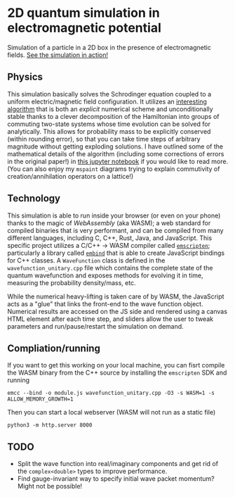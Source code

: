 # 2D quantum simulation in electromagnetic potential

Simulation of a particle in a 2D box in the presence of electromagnetic fields. [See the simulation in action!](https://ecotner.github.io/visualizations/quantum/2d_square_well/)

## Physics
This simulation basically solves the Schrodinger equation coupled to a uniform electric/magnetic field configuration.
It utilizes an [interesting algorithm](https://aip.scitation.org/doi/pdf/10.1063/1.168483) that is both an _explicit_ numerical scheme and unconditionally stable thanks to a clever decomposition of the Hamiltonian into groups of commuting two-state systems whose time evolution can be solved for analytically.
This allows for probability mass to be explicitly conserved (within rounding error), so that you can take time steps of arbitrary magnitude without getting exploding solutions.
I have outlined some of the mathematical details of the algorithm (including some corrections of errors in the original paper!) in [this jupyter notebook](math.ipynb) if you would like to read more.
(You can also enjoy my `mspaint` diagrams trying to explain commutivity of creation/annihilation operators on a lattice!)

## Technology
This simulation is able to run inside your browser (or even on your phone) thanks to the magic of _WebAssembly_ (aka WASM); a web standard for compiled binaries that is very performant, and can be compiled from many different languages, including C, C++, Rust, Java, and JavaScript.
This specific project utilizes a C/C++ -> WASM compiler called [`emscripten`](https://emscripten.org/index.html); particularly a library called [`embind`](https://emscripten.org/docs/porting/connecting_cpp_and_javascript/embind.html) that is able to create JavaScript bindings for C++ classes.
A `WaveFunction` class is defined in the `wavefunction_unitary.cpp` file which contains the complete state of the quantum wavefunction and exposes methods for evolving it in time, measuring the probability density/mass, etc.

While the numerical heavy-lifting is taken care of by WASM, the JavaScript acts as a "glue" that links the front-end to the wave function object.
Numerical results are accessed on the JS side and rendered using a canvas HTML element after each time step, and sliders allow the user to tweak parameters and run/pause/restart the simulation on demand.

## Compliation/running
If you want to get this working on your local machine, you can fisrt compile the WASM binary from the C++ source by installing the `emscripten` SDK and running
```
emcc --bind -o module.js wavefunction_unitary.cpp -O3 -s WASM=1 -s ALLOW_MEMORY_GROWTH=1
```
Then you can start a local webserver (WASM will not run as a static file)
```
python3 -m http.server 8000
```

## TODO
* Split the wave function into real/imaginary components and get rid of the `complex<double>` types to improve performance.
* Find gauge-invariant way to specify initial wave packet momentum? Might not be possible!